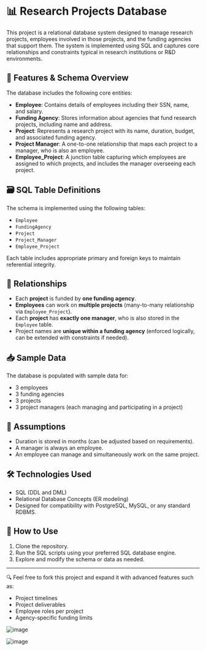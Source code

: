 # 📊 Research Projects Database

This project is a relational database system designed to manage research projects, employees involved in those projects, and the funding agencies that support them. The system is implemented using SQL and captures core relationships and constraints typical in research institutions or R&D environments.

## 🧱 Features & Schema Overview

The database includes the following core entities:

- **Employee**: Contains details of employees including their SSN, name, and salary.
- **Funding Agency**: Stores information about agencies that fund research projects, including name and address.
- **Project**: Represents a research project with its name, duration, budget, and associated funding agency.
- **Project Manager**: A one-to-one relationship that maps each project to a manager, who is also an employee.
- **Employee_Project**: A junction table capturing which employees are assigned to which projects, and includes the manager overseeing each project.

## 🗃️ SQL Table Definitions

The schema is implemented using the following tables:

- `Employee`
- `FundingAgency`
- `Project`
- `Project_Manager`
- `Employee_Project`

Each table includes appropriate primary and foreign keys to maintain referential integrity.

## 🔗 Relationships

- Each **project** is funded by **one funding agency**.
- **Employees** can work on **multiple projects** (many-to-many relationship via `Employee_Project`).
- Each **project** has **exactly one manager**, who is also stored in the `Employee` table.
- Project names are **unique within a funding agency** (enforced logically, can be extended with constraints if needed).

## 📥 Sample Data

The database is populated with sample data for:
- 3 employees
- 3 funding agencies
- 3 projects
- 3 project managers (each managing and participating in a project)

## 📌 Assumptions

- Duration is stored in months (can be adjusted based on requirements).
- A manager is always an employee.
- An employee can manage and simultaneously work on the same project.

## 🛠️ Technologies Used

- SQL (DDL and DML)
- Relational Database Concepts (ER modeling)
- Designed for compatibility with PostgreSQL, MySQL, or any standard RDBMS.

## 📂 How to Use

1. Clone the repository.
2. Run the SQL scripts using your preferred SQL database engine.
3. Explore and modify the schema or data as needed.

---

🔍 Feel free to fork this project and expand it with advanced features such as:
- Project timelines
- Project deliverables
- Employee roles per project
- Agency-specific funding limits



![image](https://github.com/user-attachments/assets/2721d122-0608-465c-8932-d0c987d58673)

![image](https://github.com/user-attachments/assets/f59c0965-1ceb-48d3-b0e3-c2aa411a86d6)


